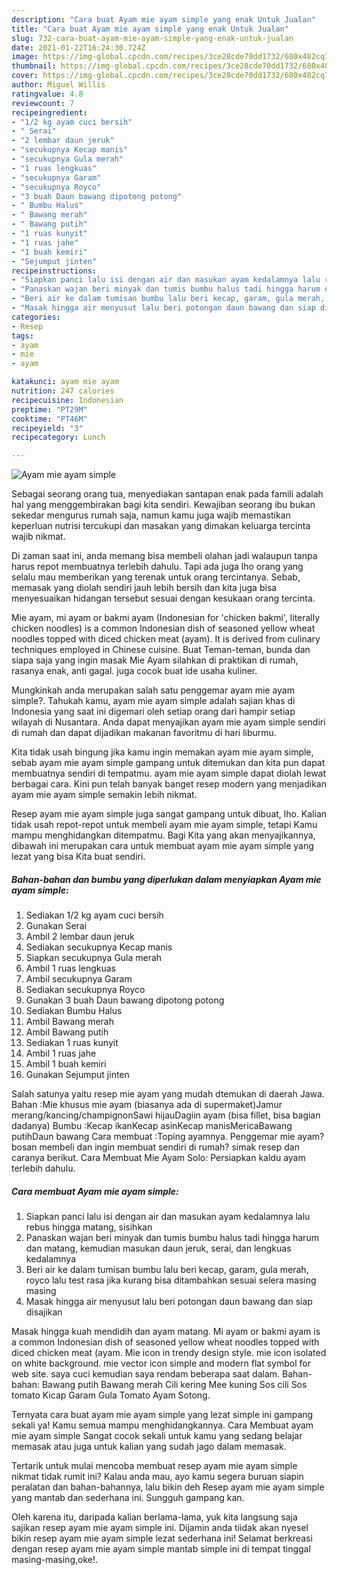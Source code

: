 ```yaml
---
description: "Cara buat Ayam mie ayam simple yang enak Untuk Jualan"
title: "Cara buat Ayam mie ayam simple yang enak Untuk Jualan"
slug: 732-cara-buat-ayam-mie-ayam-simple-yang-enak-untuk-jualan
date: 2021-01-22T16:24:30.724Z
image: https://img-global.cpcdn.com/recipes/3ce28cde70dd1732/680x482cq70/ayam-mie-ayam-simple-foto-resep-utama.jpg
thumbnail: https://img-global.cpcdn.com/recipes/3ce28cde70dd1732/680x482cq70/ayam-mie-ayam-simple-foto-resep-utama.jpg
cover: https://img-global.cpcdn.com/recipes/3ce28cde70dd1732/680x482cq70/ayam-mie-ayam-simple-foto-resep-utama.jpg
author: Miguel Willis
ratingvalue: 4.8
reviewcount: 7
recipeingredient:
- "1/2 kg ayam cuci bersih"
- " Serai"
- "2 lembar daun jeruk"
- "secukupnya Kecap manis"
- "secukupnya Gula merah"
- "1 ruas lengkuas"
- "secukupnya Garam"
- "secukupnya Royco"
- "3 buah Daun bawang dipotong potong"
- " Bumbu Halus"
- " Bawang merah"
- " Bawang putih"
- "1 ruas kunyit"
- "1 ruas jahe"
- "1 buah kemiri"
- "Sejumput jinten"
recipeinstructions:
- "Siapkan panci lalu isi dengan air dan masukan ayam kedalamnya lalu rebus hingga matang, sisihkan"
- "Panaskan wajan beri minyak dan tumis bumbu halus tadi hingga harum dan matang, kemudian masukan daun jeruk, serai, dan lengkuas kedalamnya"
- "Beri air ke dalam tumisan bumbu lalu beri kecap, garam, gula merah, royco lalu test rasa jika kurang bisa ditambahkan sesuai selera masing masing"
- "Masak hingga air menyusut lalu beri potongan daun bawang dan siap disajikan"
categories:
- Resep
tags:
- ayam
- mie
- ayam

katakunci: ayam mie ayam 
nutrition: 247 calories
recipecuisine: Indonesian
preptime: "PT29M"
cooktime: "PT46M"
recipeyield: "3"
recipecategory: Lunch

---
```



![Ayam mie ayam simple](https://img-global.cpcdn.com/recipes/3ce28cde70dd1732/680x482cq70/ayam-mie-ayam-simple-foto-resep-utama.jpg)

Sebagai seorang orang tua, menyediakan santapan enak pada famili adalah hal yang menggembirakan bagi kita sendiri. Kewajiban seorang ibu bukan sekedar mengurus rumah saja, namun kamu juga wajib memastikan keperluan nutrisi tercukupi dan masakan yang dimakan keluarga tercinta wajib nikmat.

Di zaman  saat ini, anda memang bisa membeli olahan jadi walaupun tanpa harus repot membuatnya terlebih dahulu. Tapi ada juga lho orang yang selalu mau memberikan yang terenak untuk orang tercintanya. Sebab, memasak yang diolah sendiri jauh lebih bersih dan kita juga bisa menyesuaikan hidangan tersebut sesuai dengan kesukaan orang tercinta. 

Mie ayam, mi ayam or bakmi ayam (Indonesian for &#39;chicken bakmi&#39;, literally chicken noodles) is a common Indonesian dish of seasoned yellow wheat noodles topped with diced chicken meat (ayam). It is derived from culinary techniques employed in Chinese cuisine. Buat Teman-teman, bunda dan siapa saja yang ingin masak Mie Ayam silahkan di praktikan di rumah, rasanya enak, anti gagal. juga cocok buat ide usaha kuliner.

Mungkinkah anda merupakan salah satu penggemar ayam mie ayam simple?. Tahukah kamu, ayam mie ayam simple adalah sajian khas di Indonesia yang saat ini digemari oleh setiap orang dari hampir setiap wilayah di Nusantara. Anda dapat menyajikan ayam mie ayam simple sendiri di rumah dan dapat dijadikan makanan favoritmu di hari liburmu.

Kita tidak usah bingung jika kamu ingin memakan ayam mie ayam simple, sebab ayam mie ayam simple gampang untuk ditemukan dan kita pun dapat membuatnya sendiri di tempatmu. ayam mie ayam simple dapat diolah lewat berbagai cara. Kini pun telah banyak banget resep modern yang menjadikan ayam mie ayam simple semakin lebih nikmat.

Resep ayam mie ayam simple juga sangat gampang untuk dibuat, lho. Kalian tidak usah repot-repot untuk membeli ayam mie ayam simple, tetapi Kamu mampu menghidangkan ditempatmu. Bagi Kita yang akan menyajikannya, dibawah ini merupakan cara untuk membuat ayam mie ayam simple yang lezat yang bisa Kita buat sendiri.

<!--inarticleads1-->

##### Bahan-bahan dan bumbu yang diperlukan dalam menyiapkan Ayam mie ayam simple:

1. Sediakan 1/2 kg ayam cuci bersih
1. Gunakan  Serai
1. Ambil 2 lembar daun jeruk
1. Sediakan secukupnya Kecap manis
1. Siapkan secukupnya Gula merah
1. Ambil 1 ruas lengkuas
1. Ambil secukupnya Garam
1. Sediakan secukupnya Royco
1. Gunakan 3 buah Daun bawang dipotong potong
1. Sediakan  Bumbu Halus
1. Ambil  Bawang merah
1. Ambil  Bawang putih
1. Sediakan 1 ruas kunyit
1. Ambil 1 ruas jahe
1. Ambil 1 buah kemiri
1. Gunakan Sejumput jinten


Salah satunya yaitu resep mie ayam yang mudah dtemukan di daerah Jawa. Bahan :Mie khusus mie ayam (biasanya ada di supermaket)Jamur merang/kancing/champignonSawi hijauDagiin ayam (bisa fillet, bisa bagian dadanya) Bumbu :Kecap ikanKecap asinKecap manisMericaBawang putihDaun bawang Cara membuat :Toping ayamnya. Penggemar mie ayam? bosan membeli dan ingin membuat sendiri di rumah? simak resep dan caranya berikut. Cara Membuat Mie Ayam Solo: Persiapkan kaldu ayam terlebih dahulu. 

<!--inarticleads2-->

##### Cara membuat Ayam mie ayam simple:

1. Siapkan panci lalu isi dengan air dan masukan ayam kedalamnya lalu rebus hingga matang, sisihkan
1. Panaskan wajan beri minyak dan tumis bumbu halus tadi hingga harum dan matang, kemudian masukan daun jeruk, serai, dan lengkuas kedalamnya
1. Beri air ke dalam tumisan bumbu lalu beri kecap, garam, gula merah, royco lalu test rasa jika kurang bisa ditambahkan sesuai selera masing masing
1. Masak hingga air menyusut lalu beri potongan daun bawang dan siap disajikan


Masak hingga kuah mendidih dan ayam matang. Mi ayam or bakmi ayam is a common Indonesian dish of seasoned yellow wheat noodles topped with diced chicken meat (ayam. Mie icon in trendy design style. mie icon isolated on white background. mie vector icon simple and modern flat symbol for web site. saya cuci kemudian saya rendam beberapa saat dalam. Bahan-bahan: Bawang putih Bawang merah Cili kering Mee kuning Sos cili Sos tomato Kicap Garam Gula Tomato Ayam Sotong. 

Ternyata cara buat ayam mie ayam simple yang lezat simple ini gampang sekali ya! Kamu semua mampu menghidangkannya. Cara Membuat ayam mie ayam simple Sangat cocok sekali untuk kamu yang sedang belajar memasak atau juga untuk kalian yang sudah jago dalam memasak.

Tertarik untuk mulai mencoba membuat resep ayam mie ayam simple nikmat tidak rumit ini? Kalau anda mau, ayo kamu segera buruan siapin peralatan dan bahan-bahannya, lalu bikin deh Resep ayam mie ayam simple yang mantab dan sederhana ini. Sungguh gampang kan. 

Oleh karena itu, daripada kalian berlama-lama, yuk kita langsung saja sajikan resep ayam mie ayam simple ini. Dijamin anda tiidak akan nyesel bikin resep ayam mie ayam simple lezat sederhana ini! Selamat berkreasi dengan resep ayam mie ayam simple mantab simple ini di tempat tinggal masing-masing,oke!.

